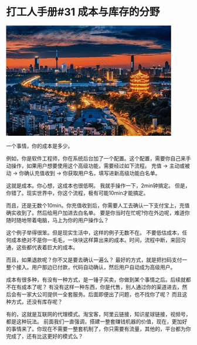 # 打工人手册#31 成本与库存的分野

 ![](img/f2613b7a-9841-4e98-b3ff-8e7890d2cc9f.jpg)
 
一个事情，你的成本是多少。

例如，你是软件工程师，你在系统后台加了一个配置。这个配置，需要你自己来手动操作，如果用户想要使用这个高级功能，需要经过如下流程。
充值 -> 主动或被动 -> 你确认充值收到 -> 你获取用户名，填写进新高级功能白名单。

这就是成本。你心想，这成本也很低啊。 我就手操作一下，2min钟搞定。
但是，你错了。现实世界中，你这个流程，极有可能10min才能搞定。

而且，还是无数个10min。你充值收到后，你需要人工去确认一下支付宝上，充值确实收到了。然后给用户加进去白名单。
要是你当时在忙呢?你在外边呢，难道你随时随地带着电脑，马上为你的用户操作么？

这个例子举得很笨。但是现实生活中，这样的例子无数不在。
不要低估成本，任何成本绝对不是你一毛毛，一块块这样算出来的成本。时间，流程中断，来回沟通，这些都代表着巨大的成本。

而且，如果退款呢？你不又是要去确认一遍么？
最好的方式，就是把扫码支付一整个接入。用户那边已付款，代码自动确认，然后用户自动成为高级用户。

成本有很多种，有没有一种方式，是一锤子买卖，你做到某个事情之后。后续就都不在有成本了呢？
有没有这样一种东西，你是代售，别人通过你的渠道进去，然后会有一家大公司提供一全套服务。后面即便出了问题，也不找你了呢？
而且这种方式，还没有库存呢？

有的，这就是互联网的代理模式。淘宝客，阿里云链接，知识星球链接，视频号，都是这种玩法。
前面我们一直强调，搭建一整套赚钱机器的价值，现在，更加好的事情来了。你现在不需要一整套机制了，你只需要有流量，其他的，平台都为你完成了，还有比这更好的模式么？